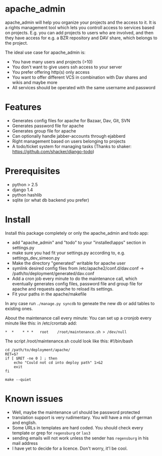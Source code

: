 apache\_admin
=============

apache\_admin will help you organize your projects and the access to it. It is a
rights management tool which lets you controll access to services based on
projects. E.g. you can add projects to users who are involved, and then they have
access for e.g. a BZR repository and DAV share, which belongs to the project.

The ideal use case for apache\_admin is:

  *   You have many users and projects (>10)
  *   You don't want to give users ssh access to your server
  *   You prefer offering http(s) only access
  *   You want to offer different VCS in combination with Dav shares and wikis
      and maybe more
  *   All services should be operated with the same username and password


Features
========

  *   Generates config files for apache for Bazaar, Dav, Git, SVN
  *   Generates password file for apache
  *   Generates group file for apache
  *   Can optionally handle jabber-accounts through ejabberd
  *   Right management based on users belonging to projects
  *   A todo/ticket system for managing tasks (Thanks to shaker:
      https://github.com/shacker/django-todo)


Prerequisites
=============

  *  python > 2.5
  *  django 1.4
  *  python hashlib
  *  sqlite (or what db backend you prefer)

Install
=======

Install this package completely or only the apache\_admin and todo app:
  *   add "apache\_admin" and "todo" to your "installed\apps" section in
      settings.py
  *   make sure you had fit your settings.py according to, e.g.
      settings\_dev\_simeon.py
  *   Make the directory "generated" writable for apache user
  *   symlink desired config files from
      /etc/apache2/conf.d/dav.conf -> /path/to/deployment/generated/dav.conf
  *   Add a cron job every minute to do the maintenance call, which eventually
      generates config files, password file and group file for apache and
      requests apache to reload its settings.
  *   Fit your paths in the apache/makefile

In any case run `./manage.py syncdb` to geneate the new db or add tables to existing ones.

About the maintenance call every minute:
You can set up a cronjob every minute like this:
in /etc/crontab add:

    *  *    * * *   root    /root/maintenance.sh > /dev/null

The script /root/maintenance.sh could look like this:
    #!/bin/bash

    cd /path/to/deployment/apache/
    RET=$?
    if [ $RET -ne 0 ] ; then
        echo "Could not cd into deploy path" 1>&2
        exit
    fi

    make --quiet

Known issues
============

  *   Well, maybe the maintenance url should be password protected
  *   translation support is very rudimentary. You will have a mix
      of german and english.
  *   Some URLs in templates are hard coded. You should check every template or
      grep for `regensburg` or `las3`
  *   sending emails will not work unless the sender has `regensburg` in his mail address
  *   I have yet to decide for a licence. Don't worry, it'l be cool.


